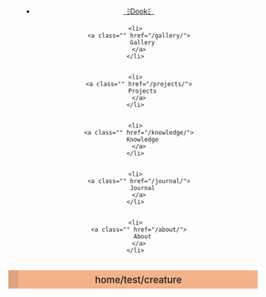 <header class="home colours">
      
<div style="background: var(--background)url(/img/assets/header.svg)repeat;padding: 3vw 3vw 2vw 3vw;">
<nav>
<ul class="name">
	  	<li>
  		<a class="name" href="/">🗦Dook🗧</a>
  	</li>
</ul>
  <ul role="list" style="padding-left: 1vw;">
  
   
    <li>
      <a class="" href="/gallery/">
        Gallery
      </a>
    </li>
  
   
    <li>
      <a class="" href="/projects/">
        Projects
      </a>
    </li>
  
   
    <li>
      <a class="" href="/knowledge/">
        Knowledge
      </a>
    </li>
  
   
    <li>
      <a class="" href="/journal/">
        Journal
      </a>
    </li>
  
   
    <li>
      <a class="" href="/about/">
        About
      </a>
    </li>
   
</ul>
</nav> 
</div>
 <div style="padding: 1vw;background: #f4b28b;font-size: 19px;font-weight: 451;/*! font-family: LeagueSpartanVariable; */padding: 10px;margin-left: 0px;border-left-width: 20px;border-left-style: solid;padding-left: 12px;padding-top: 8px;border-color: #00000017;padding-bottom: 6px;/*! line-height: 23px; *//*! font-style: normal; */">
   home/test/creature
  </div>
  </header>